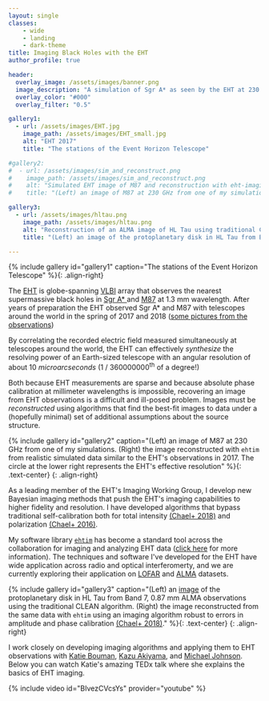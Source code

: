 ```yaml
---
layout: single
classes:
    - wide
    - landing
    - dark-theme
title: Imaging Black Holes with the EHT
author_profile: true

header:
  overlay_image: /assets/images/banner.png
  image_description: "A simulation of Sgr A* as seen by the EHT at 230 GHz" 
  overlay_color: "#000"
  overlay_filter: "0.5"

gallery1:
  - url: /assets/images/EHT.jpg
    image_path: /assets/images/EHT_small.jpg
    alt: "EHT 2017"
    title: "The stations of the Event Horizon Telescope"

#gallery2:
#  - url: /assets/images/sim_and_reconstruct.png
#    image_path: /assets/images/sim_and_reconstruct.png
#    alt: "Simulated EHT image of M87 and reconstruction with eht-imaging."
#    title: "(Left) an image of M87 at 230 GHz from one of my simulations. (Right) the image reconstructed with eht-imaging from realistic simulated data similar to the EHT's observations in 2017. The circle at the lower right represents the EHT's effective resolution"

gallery3:
  - url: /assets/images/hltau.png
    image_path: /assets/images/hltau.png
    alt: "Reconstruction of an ALMA image of HL Tau using traditional CLEAN vs eht-imaging."
    title: "(Left) an image of the protoplanetary disk in HL Tau from Band 7, 0.87 mm ALMA observations using the traditional CLEAN algorithm. (Right) the image reconstructed from the same data with eht-imaging using an imaging algorithm robust to errors in amplitude and phase calibration (Chael+ 2018)."

---
```

{% include gallery id="gallery1" caption="The stations of the Event Horizon Telescope" %}{: .align-right}

The [EHT](http://eventhorizontelescope.org/) is globe-spanning [VLBI](https://en.wikipedia.org/wiki/Very-long-baseline_interferometry) array that observes the nearest supermassive black holes in 
<a href="https://en.wikipedia.org/wiki/Sagittarius_A*">Sgr A* </a> 
and [M87](https://en.wikipedia.org/wiki/Messier_87) at 1.3 mm wavelength. After years of preparation the EHT observed Sgr A* and M87 with telescopes around the world in the spring of 2017 and 2018 ([some pictures from the observations](https://eventhorizontelescope.org/galleries/2017-observations)) 

By correlating the recorded electric field measured simultaneously at telescopes around the world, the EHT can effectively _synthesize_ the resolving power of an Earth-sized telescope with an angular resolution of about 10 _microarcseconds_ (1 / 360000000<sup>th</sup> of a degree!)

Both because EHT measurements are sparse and because absolute phase calibration at millimeter wavelengths is impossible, recovering an image from EHT observations is a difficult and ill-posed problem. Images must be _reconstructed_ using algorithms that find the best-fit images to data under a (hopefully minimal) set of additional assumptions about the source structure.

{% include gallery id="gallery2" caption="(Left) an image of M87 at 230 GHz from one of my simulations. (Right) the image reconstructed with `ehtim` from realistic simulated data similar to the EHT's observations in 2017. The circle at the lower right represents the EHT's effective resolution" %}{: .text-center}
{: .align-right}

As a leading member of the EHT's Imaging Working Group, I develop new Bayesian imaging methods that push the EHT's imaging capabilities to higher fidelity and resolution. I have developed algorithms that bypass traditional self-calibration both for total intensity [(Chael+ 2018)](https://arxiv.org/abs/1803.07088) and polarization [(Chael+ 2016)](https://arxiv.org/abs/1605.06156). 

My software library [`ehtim`](https://github.com/achael/eht-imaging) has become a standard tool across the collaboration for imaging and analyzing EHT data ([click here](/_pages/software) for more information). The techniques and software I've developed for the EHT have wide application across radio and optical interferomerty, and we are currently exploring their application on [LOFAR](http://www.lofar.org/) and [ALMA](http://www.almaobservatory.org/en/home/) datasets. 

{% include gallery id="gallery3" caption="(Left) an [image](https://arxiv.org/pdf/1503.02649.pdf) of the protoplanetary disk in HL Tau from Band 7, 0.87 mm ALMA observations using the traditional CLEAN algorithm. (Right) the image reconstructed from the same data with `ehtim` using an imaging algorithm robust to errors in amplitude and phase calibration [(Chael+  2018)](https://arxiv.org/abs/1803.07088)."
 %}{: .text-center}
{: .align-right}

I work closely on developing imaging algorithms and applying them to EHT observations with [Katie Bouman](https://people.csail.mit.edu/klbouman/index.html), [Kazu Akiyama](http://kazuakiyama.github.io/pages/aboutme.html), and [Michael Johnson](http://www.scintillatingastronomy.com/). Below you can watch Katie's amazing TEDx talk where she explains the basics of EHT imaging.

{% include video id="BIvezCVcsYs" provider="youtube" %}





